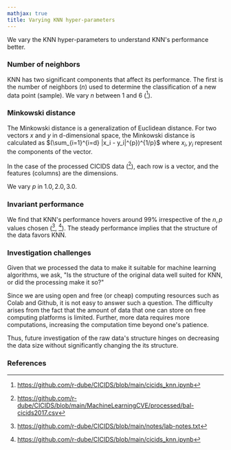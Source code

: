 ```yaml
---
mathjax: true
title: Varying KNN hyper-parameters
---
```

We vary the KNN hyper-parameters to understand KNN's performance better.

### Number of neighbors
KNN has two significant components that affect its performance. The first is the number of neighbors ($n$) used to determine the classification of a new data point (sample). We vary $n$ between $1$ and $6$ ([^colab3]).

### Minkowski distance
The Minkowski distance is a generalization of Euclidean distance. For two vectors $x$ and $y$ in d-dimensional space, the Minkowski distance is calculated as $(\sum_{i=1}^{i=d} |x_i - y_i|^{p})^{1/p}$ where $x_i, y_i$ represent the components of the vector.

In the case of the processed CICIDS data ([^data1]), each row is a vector, and the features (columns) are the dimensions.

We vary $p$ in ${1.0, 2.0, 3.0}$.

### Invariant performance
We find that KNN's performance hovers around 99% irrespective of the $n, p$ values chosen ([^notes2], [^colab3]). The steady performance implies that the structure of the data favors KNN. 

### Investigation challenges
Given that we processed the data to make it suitable for machine learning algorithms, we ask, "Is the structure of the original data well suited for KNN, or did the processing make it so?" 

Since we are using open and free (or cheap) computing resources such as Colab and Github, it is not easy to answer such a question. The difficulty arises from the fact that the amount of data that one can store on free computing platforms is limited. Further, more data requires more computations, increasing the computation time beyond one's patience. 

Thus, future investigation of the raw data's structure hinges on decreasing the data size without significantly changing the its structure.

### References
[^notes2]: https://github.com/r-dube/CICIDS/blob/main/notes/lab-notes.txt
[^colab3]: https://github.com/r-dube/CICIDS/blob/main/cicids_knn.ipynb
[^data1]: https://github.com/r-dube/CICIDS/blob/main/MachineLearningCVE/processed/bal-cicids2017.csv
